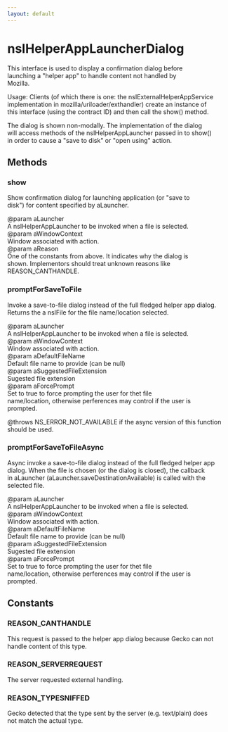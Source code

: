 ```yaml
---
layout: default
---
```


# nsIHelperAppLauncherDialog #
  
This interface is used to display a confirmation dialog before  
launching a "helper app" to handle content not handled by  
Mozilla.  
  
Usage:  Clients (of which there is one: the nsIExternalHelperAppService  
implementation in mozilla/uriloader/exthandler) create an instance of  
this interface (using the contract ID) and then call the show() method.  
  
The dialog is shown non-modally.  The implementation of the dialog  
will access methods of the nsIHelperAppLauncher passed in to show()  
in order to cause a "save to disk" or "open using" action.  
  

## Methods ##

### show ###
  
Show confirmation dialog for launching application (or "save to  
disk") for content specified by aLauncher.  
  
@param aLauncher  
       A nsIHelperAppLauncher to be invoked when a file is selected.  
@param aWindowContext  
       Window associated with action.  
@param aReason  
       One of the constants from above. It indicates why the dialog is  
       shown. Implementors should treat unknown reasons like  
       REASON_CANTHANDLE.  
  

### promptForSaveToFile ###
  
Invoke a save-to-file dialog instead of the full fledged helper app dialog.  
Returns the a nsIFile for the file name/location selected.  
  
@param aLauncher  
       A nsIHelperAppLauncher to be invoked when a file is selected.  
@param aWindowContext  
       Window associated with action.  
@param aDefaultFileName  
       Default file name to provide (can be null)  
@param aSuggestedFileExtension  
       Sugested file extension  
@param aForcePrompt  
       Set to true to force prompting the user for thet file  
       name/location, otherwise perferences may control if the user is  
       prompted.  
  
@throws NS_ERROR_NOT_AVAILABLE if the async version of this function  
                               should be used.  
  

### promptForSaveToFileAsync ###
  
Async invoke a save-to-file dialog instead of the full fledged helper app  
dialog. When the file is chosen (or the dialog is closed), the callback  
in aLauncher (aLauncher.saveDestinationAvailable) is called with the  
selected file.  
  
@param aLauncher  
       A nsIHelperAppLauncher to be invoked when a file is selected.  
@param aWindowContext  
       Window associated with action.  
@param aDefaultFileName  
       Default file name to provide (can be null)  
@param aSuggestedFileExtension  
       Sugested file extension  
@param aForcePrompt  
       Set to true to force prompting the user for thet file  
       name/location, otherwise perferences may control if the user is  
       prompted.  
  

## Constants ##

### REASON_CANTHANDLE ###
  
This request is passed to the helper app dialog because Gecko can not  
handle content of this type.  
  

### REASON_SERVERREQUEST ###
  
The server requested external handling.  
  

### REASON_TYPESNIFFED ###
  
Gecko detected that the type sent by the server (e.g. text/plain) does  
not match the actual type.  
  
